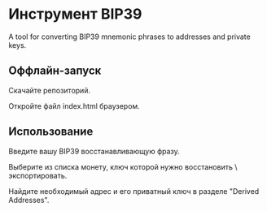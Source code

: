 
# Инструмент BIP39

A tool for converting BIP39 mnemonic phrases to addresses and private keys.

## Оффлайн-запуск
Скачайте репозиторий.

Откройте файл index.html браузером.

## Использование

Введите вашу BIP39 восстанавливающую фразу.

Выберите из списка монету, ключ которой нужно восстановить \ экспортировать.

Найдите необходимый адрес и его приватный ключ в разделе "Derived Addresses".
